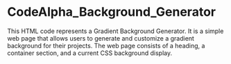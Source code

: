 # CodeAlpha_Background_Generator
 This HTML code represents a Gradient Background Generator. It is a simple web page that allows users to generate and customize a gradient background for their projects. The web page consists of a heading, a container section, and a current CSS background display. 
